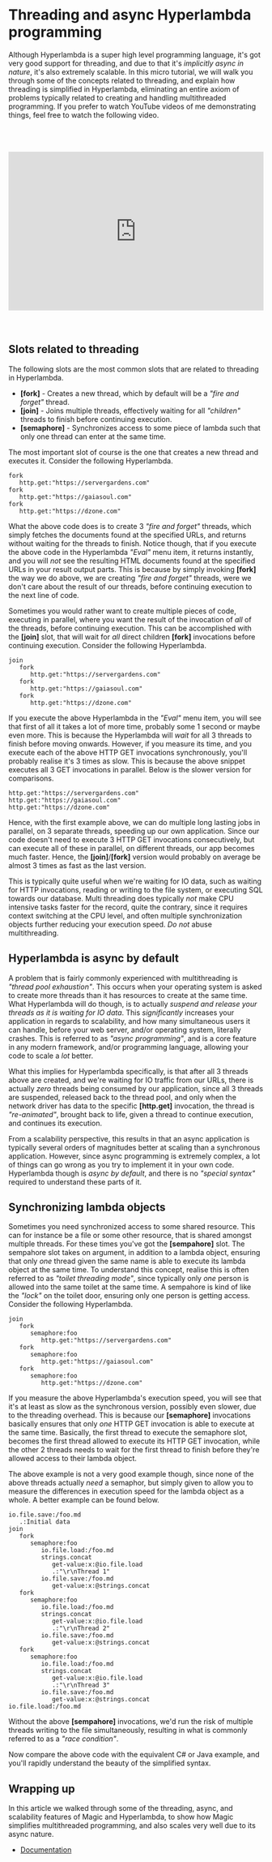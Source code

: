 
# Threading and async Hyperlambda programming

Although Hyperlambda is a super high level programming language, it's got very good support for threading,
and due to that it's _implicitly async in nature_, it's also extremely scalable. In this micro tutorial,
we will walk you through some of the concepts related to threading, and explain how threading is simplified
in Hyperlambda, eliminating an entire axiom of problems typically related to creating and handling multithreaded
programming. If you prefer to watch YouTube videos of me demonstrating things, feel free to watch the following
video.

<div style="position:relative; padding-bottom:56.25%; padding-top:30px; height:0; overflow:hidden;margin-top:4rem;margin-bottom:4rem;">
<iframe width="560" height="315" style="position:absolute; top:0; left:0; width:100%; height:100%;" src="https://www.youtube.com/embed/36SYdJN_HIc" frameborder="0" allow="accelerometer; autoplay; encrypted-media; gyroscope; picture-in-picture" allowfullscreen></iframe>
</div>

## Slots related to threading

The following slots are the most common slots that are related to threading in Hyperlambda.

* __[fork]__ - Creates a new thread, which by default will be a _"fire and forget"_ thread.
* __[join]__ - Joins multiple threads, effectively waiting for all _"children"_ threads to finish before continuing execution.
* __[semaphore]__ - Synchronizes access to some piece of lambda such that only one thread can enter at the same time.

The most important slot of course is the one that creates a new thread and executes it. Consider the following Hyperlambda.

```
fork
   http.get:"https://servergardens.com"
fork
   http.get:"https://gaiasoul.com"
fork
   http.get:"https://dzone.com"
```

What the above code does is to create 3 _"fire and forget"_ threads, which simply fetches the documents found
at the specified URLs, and returns without waiting for the threads to finish. Notice though, that if you execute
the above code in the Hyperlambda _"Eval"_ menu item, it returns instantly, and you will _not_ see the resulting
HTML documents found at the specified URLs in your result output parts. This is because by simply invoking **[fork]**
the way we do above, we are creating _"fire and forget"_ threads, were we don't care about the result of our threads,
before continuing execution to the next line of code.

Sometimes you would rather want to create multiple pieces of code, executing in parallel, where you want the result
of the invocation of _all_ of the threads, before continuing execution. This can be accomplished with the **[join]**
slot, that will wait for _all_ direct children **[fork]** invocations before continuing execution. Consider the
following Hyperlambda.

```
join
   fork
      http.get:"https://servergardens.com"
   fork
      http.get:"https://gaiasoul.com"
   fork
      http.get:"https://dzone.com"
```

If you execute the above Hyperlambda in the _"Eval"_ menu item, you will see that first of all it takes a lot of
more time, probably some 1 second or maybe even more. This is because the Hyperlambda will _wait_ for all 3 threads
to finish before moving onwards. However, if you measure its time, and you execute each of the above HTTP GET
invocations synchronously, you'll probably realise it's 3 times as slow. This is because the above snippet executes
all 3 GET invocations in parallel. Below is the slower version for comparisons.

```
http.get:"https://servergardens.com"
http.get:"https://gaiasoul.com"
http.get:"https://dzone.com"
```

Hence, with the first example above, we can do multiple long lasting jobs in parallel, on 3 separate threads,
speeding up our own application. Since our code doesn't need to execute 3 HTTP GET invocations consecutively,
but can execute all of these in parallel, on different threads, our app becomes much faster. Hence,
the **[join]**/**[fork]** version would probably on average be almost 3 times as fast as the last version.

This is typically quite useful when we're waiting for IO data, such as waiting for HTTP invocations, reading
or writing to the file system, or executing SQL towards our database. Multi threading does typically _not_
make CPU intensive tasks faster for the record, quite the contrary, since it requires context switching at
the CPU level, and often multiple synchronization objects further reducing your execution speed. _Do not_ abuse
multithreading.

## Hyperlambda is async by default

A problem that is fairly commonly experienced with multithreading is _"thread pool exhaustion"_. This occurs
when your operating system is asked to create more threads than it has resources to create at the same time.
What Hyperlambda will do though, is to actually _suspend and release your threads as it is waiting for IO data_.
This _significantly_ increases your application in regards to scalability, and how many simultaneous users it
can handle, before your web server, and/or operating system, literally crashes. This is referred to as _"async programming"_,
and is a core feature in any modern framework, and/or programming language, allowing your code to scale a _lot_
better.

What this implies for Hyperlambda specifically, is that after all 3 threads above are created, and we're
waiting for IO traffic from our URLs, there is actually _zero_ threads being consumed by our application,
since all 3 threads are suspended, released back to the thread pool, and only when the network driver
has data to the specific **[http.get]** invocation, the thread is _"re-animated"_, brought back to life,
given a thread to continue execution, and continues its execution.

From a scalability perspective, this results in that an async application is typically several orders of
magnitudes better at scaling than a synchronous application. However, since async programming is extremely
complex, a lot of things can go wrong as you try to implement it in your own code. Hyperlambda though
is _async by default_, and there is no _"special syntax"_ required to understand these parts of it.

## Synchronizing lambda objects

Sometimes you need synchronized access to some shared resource. This can for instance be a file or some
other resource, that is shared amongst multiple threads. For these times you've got the **[sempahore]**
slot. The sempahore slot takes on argument, in addition to a lambda object, ensuring that only _one_
thread given the same name is able to execute its lambda object at the same time. To understand this
concept, realise this is often referred to as _"toilet threading mode"_, since typically only _one_
person is allowed into the same toilet at the same time. A sempahore is kind of like the _"lock"_
on the toilet door, ensuring only one person is getting access. Consider the following Hyperlambda.

```
join
   fork
      semaphore:foo
         http.get:"https://servergardens.com"
   fork
      semaphore:foo
         http.get:"https://gaiasoul.com"
   fork
      semaphore:foo
         http.get:"https://dzone.com"
```

If you measure the above Hyperlambda's execution speed, you will see that it's at least as slow as the synchronous
version, possibly even slower, due to the threading overhead. This is because our **[semaphore]** invocations
basically ensures that only _one_ HTTP GET invocation is able to execute at the same time. Basically, the
first thread to execute the semaphore slot, becomes the first thread allowed to execute its HTTP GET invocation,
while the other 2 threads needs to wait for the first thread to finish before they're allowed access to their
lambda object.

The above example is not a very good example though, since none of the above threads actually _need_ a
semaphor, but simply given to allow you to measure the differences in execution speed for the lambda object as
a whole. A better example can be found below.

```
io.file.save:/foo.md
   .:Initial data
join
   fork
      semaphore:foo
         io.file.load:/foo.md
         strings.concat
            get-value:x:@io.file.load
            .:"\r\nThread 1"
         io.file.save:/foo.md
            get-value:x:@strings.concat
   fork
      semaphore:foo
         io.file.load:/foo.md
         strings.concat
            get-value:x:@io.file.load
            .:"\r\nThread 2"
         io.file.save:/foo.md
            get-value:x:@strings.concat
   fork
      semaphore:foo
         io.file.load:/foo.md
         strings.concat
            get-value:x:@io.file.load
            .:"\r\nThread 3"
         io.file.save:/foo.md
            get-value:x:@strings.concat
io.file.load:/foo.md
```

Without the above **[sempahore]** invocations, we'd run the risk of multiple threads writing to the
file simultaneously, resulting in what is commonly referred to as a _"race condition"_.

Now compare the above code with the equivalent C# or Java example, and you'll rapidly understand
the beauty of the simplified syntax.

## Wrapping up

In this article we walked through some of the threading, async, and scalability features of Magic and Hyperlambda,
to show how Magic simplifies multithreaded programming, and also scales very well due to its async nature.

* [Documentation](/documentation/)
